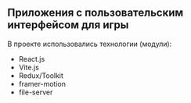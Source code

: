 ## Приложения с пользовательским интерфейсом для игры

В проекте использовались технологии (модули):
- React.js
- Vite.js
- Redux/Toolkit
- framer-motion
- file-server
